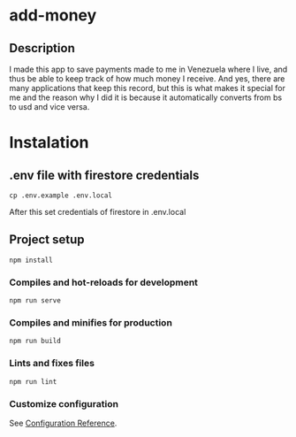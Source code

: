 # add-money

## Description

I made this app to save payments made to me in Venezuela where I live, and thus be able to keep track of how much money I receive. And yes, there are many applications that keep this record, but this is what makes it special for me and the reason why I did it is because it automatically converts from bs to usd and vice versa.

# Instalation

## .env file with firestore credentials

```
cp .env.example .env.local

```

After this set credentials of firestore in .env.local

## Project setup

```
npm install
```

### Compiles and hot-reloads for development

```
npm run serve
```

### Compiles and minifies for production

```
npm run build
```

### Lints and fixes files

```
npm run lint
```

### Customize configuration

See [Configuration Reference](https://cli.vuejs.org/config/).
